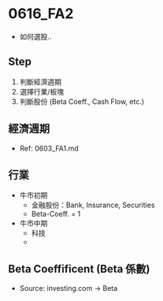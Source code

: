 # 0616_FA2
* 如何選股..

## Step
1. 判斷經濟週期
2. 選擇行業/板塊
3. 判斷股份 (Beta Coeff., Cash Flow, etc.)

## 經濟週期 
* Ref: 0603_FA1.md

## 行業
* 牛市初期 
	* 金融股份：Bank, Insurance, Securities
	* Beta-Coeff. = 1
* 牛市中期
	* 科技
	* 


## Beta Coeffificent (Beta 係數)
* Source: investing.com -> Beta